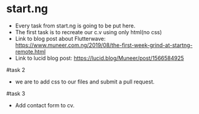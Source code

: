 # start.ng
* Every task from start.ng is going to be put here.
* The first task is to recreate our c.v using only html(no css)
* Link to blog post about Flutterwave: https://www.muneer.com.ng/2019/08/the-first-week-grind-at-startng-remote.html
* Link to lucid blog post: https://lucid.blog/Muneer/post/1566584925

#task 2
* we are to add css to our files and submit a pull request.

#task 3
* Add contact form to cv.
